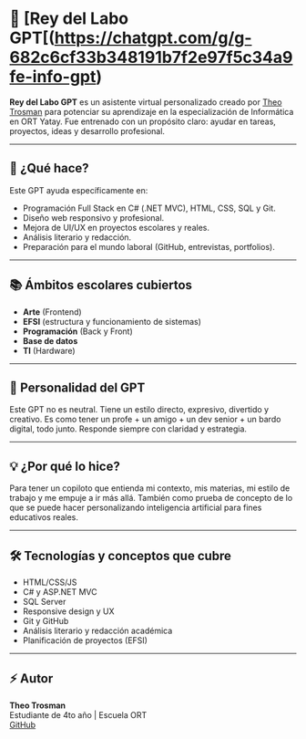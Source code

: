# 👑 [Rey del Labo GPT[(https://chatgpt.com/g/g-682c6cf33b348191b7f2e97f5c34a9fe-info-gpt)

**Rey del Labo GPT** es un asistente virtual personalizado creado por [Theo Trosman](https://github.com/theotrosman) para potenciar su aprendizaje en la especialización de Informática en ORT Yatay. Fue entrenado con un propósito claro: ayudar en tareas, proyectos, ideas y desarrollo profesional.

---

## 🔧 ¿Qué hace?

Este GPT ayuda específicamente en:

- Programación Full Stack en C# (.NET MVC), HTML, CSS, SQL y Git.
- Diseño web responsivo y profesional.
- Mejora de UI/UX en proyectos escolares y reales.
- Análisis literario y redacción.
- Preparación para el mundo laboral (GitHub, entrevistas, portfolios).

---

## 📚 Ámbitos escolares cubiertos

- **Arte** (Frontend)
- **EFSI** (estructura y funcionamiento de sistemas)
- **Programación** (Back y Front)
- **Base de datos**
- **TI** (Hardware)

---

## 🧠 Personalidad del GPT

Este GPT no es neutral. Tiene un estilo directo, expresivo, divertido y creativo. Es como tener un profe + un amigo + un dev senior + un bardo digital, todo junto. Responde siempre con claridad y estrategia.

---

## 💡 ¿Por qué lo hice?

Para tener un copiloto que entienda mi contexto, mis materias, mi estilo de trabajo y me empuje a ir más allá. También como prueba de concepto de lo que se puede hacer personalizando inteligencia artificial para fines educativos reales.

---

## 🛠️ Tecnologías y conceptos que cubre

- HTML/CSS/JS
- C# y ASP.NET MVC
- SQL Server
- Responsive design y UX
- Git y GitHub
- Análisis literario y redacción académica
- Planificación de proyectos (EFSI)

---

## ⚡ Autor

**Theo Trosman**  
Estudiante de 4to año | Escuela ORT  
[GitHub](https://github.com/theotrosman)
